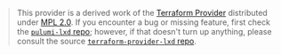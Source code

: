 > This provider is a derived work of the [Terraform Provider](https://github.com/aleshkashell/terraform-provider-lxd)
> distributed under [MPL 2.0](https://www.mozilla.org/en-US/MPL/2.0/). If you encounter a bug or missing feature,
> first check the [`pulumi-lxd` repo](https://github.com/aleshkashell/pulumi-lxd/issues); however, if that doesn't turn up anything,
> please consult the source [`terraform-provider-lxd` repo](https://github.com/aleshkashell/terraform-provider-lxd/issues).
